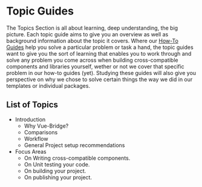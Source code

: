 # Topic Guides

The Topics Section is all about learning, deep understanding, the big picture. Each topic guide aims to give you an overview as well as background information about the topic it covers. Where our [How-To Guides](./guides/) help you solve a particular problem or task a hand, the topic guides want to give you the sort of learning that enables you to work through and solve any problem you come across when building cross-compatible components and libraries yourself, wether or not we cover that specific problem in our how-to guides (yet). Studying these guides will also give you perspective on why we chose to solve certain things the way we did in our templates or individual packages.

## List of Topics

<!-- this could be made prettier with card components and a grid -->

* Introduction
  * Why Vue-Bridge?
  * Comparisons
  * Workflow
  * General Project setup recommendations
* Focus Areas
  * On Writing cross-compatible components.
  * On Unit testing your code.
  * On building your project.
  * On publishing your project.

